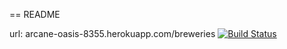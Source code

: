 == README

url: arcane-oasis-8355.herokuapp.com/breweries
[![Build Status](https://travis-ci.org/Tyhjis/ratebeer-public.png)](https://travis-ci.org/Tyhjis/ratebeer-public)

